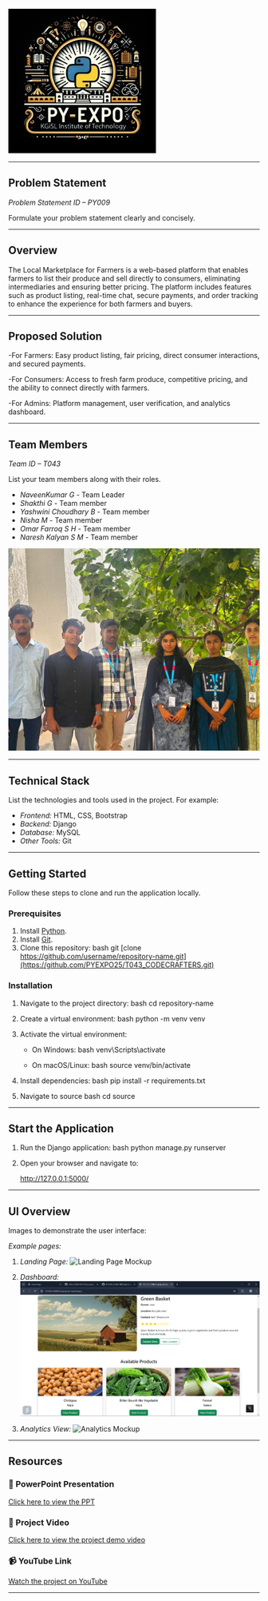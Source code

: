 ![PyExpo Logo](media/pyexpo-logo.png)

---

## Problem Statement

*Problem Statement ID – PY009*

Formulate your problem statement clearly and concisely.

---

## Overview

The Local Marketplace for Farmers is a web-based platform that enables farmers to list their produce and sell directly to consumers, eliminating intermediaries and ensuring better pricing. The platform includes features such as product listing, real-time chat, secure payments, and order tracking to enhance the experience for both farmers and buyers.

---

## Proposed Solution

-For Farmers: Easy product listing, fair pricing, direct consumer interactions, and secured payments.

-For Consumers: Access to fresh farm produce, competitive pricing, and the ability to connect directly with farmers.

-For Admins: Platform management, user verification, and analytics dashboard.

---

## Team Members

*Team ID – T043*

List your team members along with their roles.

- *NaveenKumar G* - Team Leader
- *Shakthi G* - Team member
- *Yashwini Choudhary B* - Team member
- *Nisha M* - Team member
- *Omar Farroq S H* - Team member
- *Naresh Kalyan S M* - Team member


![Team Photo](media/team-photo.jpg)

---

## Technical Stack

List the technologies and tools used in the project. For example:

- *Frontend:* HTML, CSS, Bootstrap 
- *Backend:* Django
- *Database:* MySQL
- *Other Tools:* Git

---

## Getting Started

Follow these steps to clone and run the application locally.

### Prerequisites

1. Install [Python](https://www.python.org/downloads/).
2. Install [Git](https://git-scm.com/).
3. Clone this repository:
   bash
   git [clone https://github.com/username/repository-name.git](https://github.com/PYEXPO25/T043_CODECRAFTERS.git)
   

### Installation

1. Navigate to the project directory:
   bash
   cd repository-name
   
2. Create a virtual environment:
   bash
   python -m venv venv
   
3. Activate the virtual environment:
   - On Windows:
     bash
     venv\Scripts\activate
     
   - On macOS/Linux:
     bash
     source venv/bin/activate
     
4. Install dependencies:
   bash
   pip install -r requirements.txt
   
5. Navigate to source
   bash
   cd source
   

---

## Start the Application

1. Run the Django application:
   bash
   python manage.py runserver
   
2. Open your browser and navigate to:
   
   http://127.0.0.1:5000/
   

---

## UI Overview

Images to demonstrate the user interface:

*Example pages:*

1. *Landing Page:*
   ![Landing Page Mockup](media/LoadingPage.png)

2. *Dashboard:*
   ![Dashboard Mockup](media/DashBoard.png)

3. *Analytics View:*
   ![Analytics Mockup](media/Analytics.png)

---

## Resources

### 📄 PowerPoint Presentation
[Click here to view the PPT](insert-drive-link-here)

### 🎥 Project Video
[Click here to view the project demo video](insert-drive-link-here)

### 📹 YouTube Link
[Watch the project on YouTube](insert-youtube-link-here)

---
